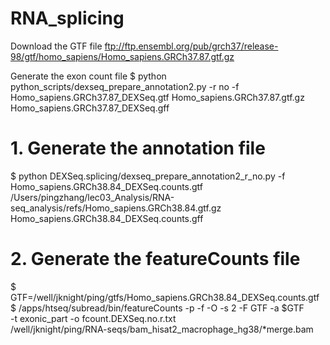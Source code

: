 # RNA_splicing

Download the GTF file
ftp://ftp.ensembl.org/pub/grch37/release-98/gtf/homo_sapiens/Homo_sapiens.GRCh37.87.gtf.gz

Generate the exon count file
$ python python_scripts/dexseq_prepare_annotation2.py -r no -f Homo_sapiens.GRCh37.87_DEXSeq.gtf  Homo_sapiens.GRCh37.87.gtf.gz Homo_sapiens.GRCh37.87_DEXSeq.gff

# 1. Generate the annotation file 
$ python DEXSeq.splicing/dexseq_prepare_annotation2_r_no.py -f Homo_sapiens.GRCh38.84_DEXSeq.counts.gtf /Users/pingzhang/lec03_Analysis/RNA-seq_analysis/refs/Homo_sapiens.GRCh38.84.gtf.gz Homo_sapiens.GRCh38.84_DEXSeq.counts.gff

# 2. Generate the featureCounts file
$ GTF=/well/jknight/ping/gtfs/Homo_sapiens.GRCh38.84_DEXSeq.counts.gtf
$ /apps/htseq/subread/bin/featureCounts -p -f -O -s 2 -F GTF -a $GTF \
-t exonic_part -o fcount.DEXSeq.no.r.txt \
/well/jknight/ping/RNA-seqs/bam_hisat2_macrophage_hg38/*merge.bam


